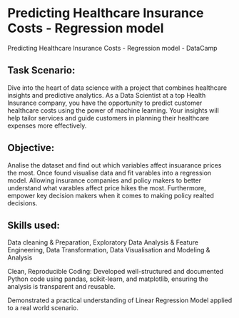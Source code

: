 # Predicting Healthcare Insurance Costs - Regression model
Predicting Healthcare Insurance Costs - Regression model - DataCamp

## Task Scenario:

Dive into the heart of data science with a project that combines healthcare insights and predictive analytics. As a Data Scientist at a top Health Insurance company, you have the opportunity to predict customer healthcare costs using the power of machine learning. Your insights will help tailor services and guide customers in planning their healthcare expenses more effectively.
  
## Objective:

Analise the dataset and find out which variables affect insuarance prices the most.
Once found visualise data and fit varables into a regression model.
Allowing insurance companies and policy makers to better understand what varables affect price hikes the most. 
Furthermore, empower key decision makers when it comes to making policy realted decisions. 

## Skills used:

Data cleaning & Preparation, Exploratory Data Analysis & Feature Engineering, Data Transformation, Data Visualisation and Modeling & Analysis 

Clean, Reproducible Coding: Developed well-structured and documented Python code using pandas, scikit-learn, and matplotlib, ensuring the analysis is transparent and reusable.

Demonstrated a practical understanding of Linear Regression Model applied to a real world scenario. 
